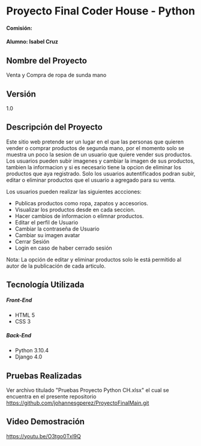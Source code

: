# Proyecto Final Coder House - Python
#### Comisión: 
#### Alumno: Isabel Cruz

## Nombre del Proyecto
Venta y Compra de ropa de sunda mano

## Versión
1.0

## Descripción del Proyecto

Este sitio web pretende ser un lugar en el que las personas que quieren vender o comprar productos de segunda mano, por el momento solo se muestra un poco la sesion de un usuario que quiere vender sus productos. Los usuarios pueden subir imagenes y cambiar la imagen de sus productos, tambien la informacion y si es necesario tiene la opcion de eliminar los productos que aya registrado.
Solo los usuarios autentificados podran subir, editar o eliminar productos que el usuario a agregado para su venta.

Los usuarios pueden realizar las siguientes accciones:
- Publicas productos como ropa, zapatos y accesorios.
- Visualizar los productos desde en cada seccion.
- Hacer cambios de informacion o elimnar productos.
- Editar el perfil de Usuario
- Cambiar la contraseña de Usuario
- Cambiar su imagen avatar
- Cerrar Sesión
- Login en caso de haber cerrado sesión

Nota: La opción de editar y eliminar productos solo le está permitido al autor de la publicación de cada articulo.

## Tecnología Utilizada

##### Front-End
- HTML 5
- CSS 3

##### Back-End
- Python 3.10.4
- Django 4.0

## Pruebas Realizadas

Ver archivo titulado "Pruebas Proyecto Python CH.xlsx" el cual se encuentra en el presente repositorio https://github.com/johannesgperez/ProyectoFinalMain.git

## Video Demostración

https://youtu.be/O3tgo0Txl9Q
